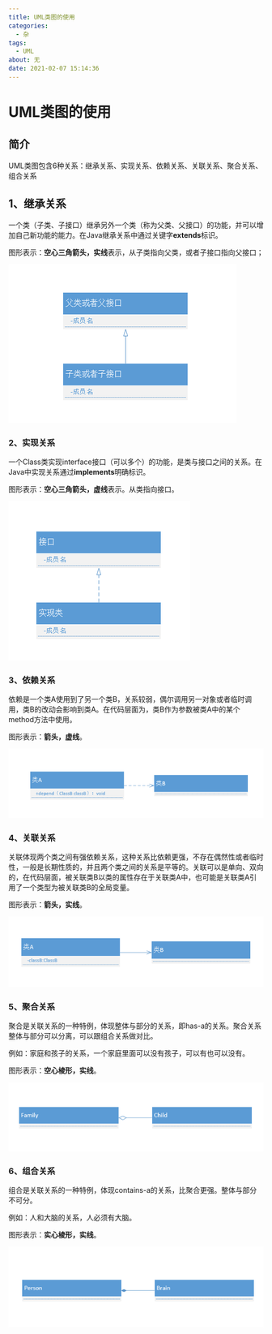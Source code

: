 ```yaml
---
title: UML类图的使用
categories: 
  - 杂
tags:
  - UML
about: 无
date: 2021-02-07 15:14:36
---
```


# UML类图的使用

<!--more-->

## 简介

UML类图包含6种关系：继承关系、实现关系、依赖关系、关联关系、聚合关系、组合关系

## 1、继承关系

一个类（子类、子接口）继承另外一个类（称为父类、父接口）的功能，并可以增加自己新功能的能力。在Java继承关系中通过关键字**extends**标识。

图形表示：**空心三角箭头，实线**表示，从子类指向父类，或者子接口指向父接口；

![image-20210204163339948](UML类图的使用/image-20210204163339948.png)



### 2、实现关系

一个Class类实现interface接口（可以多个）的功能，是类与接口之间的关系。在Java中实现关系通过**implements**明确标识。

图形表示：**空心三角箭头，虚线**表示。从类指向接口。

![image-20210204163735026](UML类图的使用/image-20210204163735026.png)

### 3、依赖关系

依赖是一个类A使用到了另一个类B，关系较弱，偶尔调用另一对象或者临时调用，类B的改动会影响到类A。在代码层面为，类B作为参数被类A中的某个method方法中使用。

图形表示：**箭头，虚线**。

![image-20210204172535428](UML类图的使用/image-20210204172535428.png)

### 4、关联关系

关联体现两个类之间有强依赖关系，这种关系比依赖更强，不存在偶然性或者临时性，一般是长期性质的，并且两个类之间的关系是平等的。关联可以是单向、双向的，在代码层面，被关联类B以类的属性存在于关联类A中，也可能是关联类A引用了一个类型为被关联类B的全局变量。

图形表示：**箭头，实线**。

![image-20210204173144804](UML类图的使用/image-20210204173144804.png)

### 5、聚合关系

聚合是关联关系的一种特例，体现整体与部分的关系，即has-a的关系。聚合关系整体与部分可以分离，可以跟组合关系做对比。

例如：家庭和孩子的关系，一个家庭里面可以没有孩子，可以有也可以没有。

图形表示：**空心棱形，实线**。

![image-20210204173444209](UML类图的使用/image-20210204173444209.png)

### 6、组合关系

组合是关联关系的一种特例，体现contains-a的关系，比聚合更强。整体与部分不可分。

例如：人和大脑的关系，人必须有大脑。

图形表示：**实心棱形，实线**。

![image-20210204174510211](UML类图的使用/image-20210204174510211.png)















